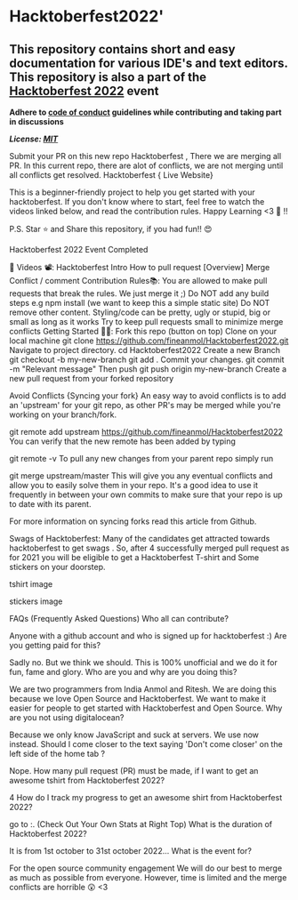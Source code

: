 
# Hacktoberfest2022'

## This repository contains short and easy documentation for various IDE's and text editors. This repository is also a part of the [Hacktoberfest 2022](https://hacktoberfest.digitalocean.com/) event

**Adhere to [code of conduct](/CODE_OF_CONDUCT.md) guidelines while contributing and taking part in discussions**

**_License: [MIT](LICENSE)_**

Submit your PR on this new repo Hacktoberfest , There we are merging all PR.
In this current repo, there are alot of conflicts, we are not merging until all conflicts get resolved. Hacktoberfest { Live Website}

This is a beginner-friendly project to help you get started with your hacktoberfest. If you don't know where to start, feel free to watch the videos linked below, and read the contribution rules. Happy Learning <3 💙 !!

P.S. Star ⭐ and Share this repository, if you had fun!! 😍

Hacktoberfest 2022 Event Completed

📌 Videos 📽️:
Hacktoberfest Intro
How to pull request [Overview]
Merge Conflict / comment
Contribution Rules📚:
You are allowed to make pull requests that break the rules. We just merge it ;)
Do NOT add any build steps e.g npm install (we want to keep this a simple static site)
Do NOT remove other content.
Styling/code can be pretty, ugly or stupid, big or small as long as it works
Try to keep pull requests small to minimize merge conflicts
Getting Started 🤩🤗:
Fork this repo (button on top)
Clone on your local machine
git clone https://github.com/fineanmol/Hacktoberfest2022.git
Navigate to project directory.
cd Hacktoberfest2022
Create a new Branch
git checkout -b my-new-branch
git add .
Commit your changes.
git commit -m "Relevant message"
Then push
git push origin my-new-branch
Create a new pull request from your forked repository

Avoid Conflicts {Syncing your fork}
An easy way to avoid conflicts is to add an 'upstream' for your git repo, as other PR's may be merged while you're working on your branch/fork.

git remote add upstream https://github.com/fineanmol/Hacktoberfest2022
You can verify that the new remote has been added by typing

git remote -v
To pull any new changes from your parent repo simply run

git merge upstream/master
This will give you any eventual conflicts and allow you to easily solve them in your repo. It's a good idea to use it frequently in between your own commits to make sure that your repo is up to date with its parent.

For more information on syncing forks read this article from Github.

Swags of Hacktoberfest:
Many of the candidates get attracted towards hacktoberfest to get swags . So, after 4 successfully merged pull request as for 2021 you will be eligible to get a Hacktoberfest T-shirt and Some stickers on your doorstep.

tshirt image

stickers image


FAQs (Frequently Asked Questions)
Who all can contribute?

Anyone with a github account and who is signed up for hacktoberfest :)
Are you getting paid for this?

Sadly no. But we think we should. This is 100% unofficial and we do it for fun, fame and glory.
Who are you and why are you doing this?

We are two programmers from India Anmol and Ritesh. We are doing this because we love Open Source and Hacktoberfest. We want to make it easier for people to get started with Hacktoberfest and Open Source.
Why are you not using digitalocean?

Because we only know JavaScript and suck at servers. We use now instead.
Should I come closer to the text saying 'Don't come closer' on the left side of the home tab ?

Nope.
How many pull request (PR) must be made, if I want to get an awesome tshirt from Hacktoberfest 2022?

4
How do I track my progress to get an awesome shirt from Hacktoberfest 2022?

go to :. (Check Out Your Own Stats at Right Top)
What is the duration of Hacktoberfest 2022?

It is from 1st october to 31st october 2022...
What is the event for?

For the open source community engagement
We will do our best to merge as much as possible from everyone. However, time is limited and the merge conflicts are horrible 😲 <3
